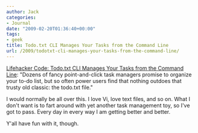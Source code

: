 ```yaml
---
author: Jack
categories:
- Journal
date: "2009-02-20T01:36:40+00:00"
tags:
- geek
title: Todo.txt CLI Manages Your Tasks from the Command Line
url: /2009/todotxt-cli-manages-your-tasks-from-the-command-line/
---
```


[Lifehacker Code: Todo.txt CLI Manages Your Tasks from the Command Line][1]: "Dozens of fancy point-and-click task managers promise to organize your to-do list, but so often power users find that nothing outdoes that trusty old classic: the todo.txt file."

I would normally be all over this. I love Vi, love text files, and so on. What I don't want is to fart around with yet another task management toy, so I've got to pass. Every day in every way I am getting better and better.

Y'all have fun with it, though.

 [1]: http://lifehacker.com/5155450/todotxt-cli-manages-your-tasks-from-the-command-line